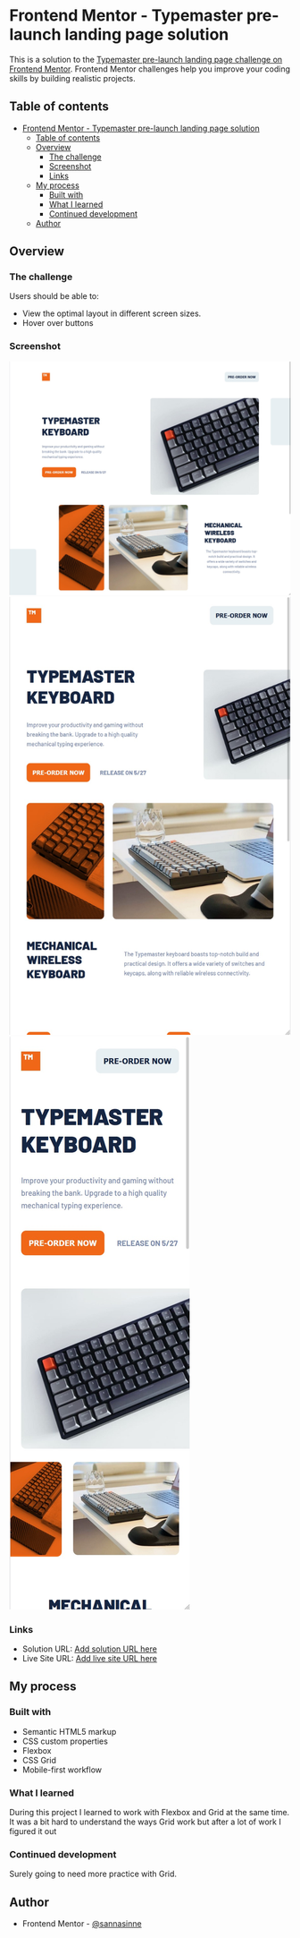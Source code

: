 # Frontend Mentor - Typemaster pre-launch landing page solution

This is a solution to the [Typemaster pre-launch landing page challenge on Frontend Mentor](). Frontend Mentor challenges help you improve your coding skills by building realistic projects.

## Table of contents

- [Frontend Mentor - Typemaster pre-launch landing page solution](#frontend-mentor---typemaster-pre-launch-landing-page-solution)
  - [Table of contents](#table-of-contents)
  - [Overview](#overview)
    - [The challenge](#the-challenge)
    - [Screenshot](#screenshot)
    - [Links](#links)
  - [My process](#my-process)
    - [Built with](#built-with)
    - [What I learned](#what-i-learned)
    - [Continued development](#continued-development)
  - [Author](#author)

## Overview

### The challenge

Users should be able to:

- View the optimal layout in different screen sizes.
- Hover over buttons

### Screenshot

![](./screenshot-desktop.jpg)
![](./screenshot-tablet.jpg)
![](./screenshot-mobile.jpg)

### Links

- Solution URL: [Add solution URL here](https://github.com/sannasinne/typemaster-pre-launch-landing-page)
- Live Site URL: [Add live site URL here](https://sannasinne.github.io/typemaster-pre-launch-landing-page/)

## My process

### Built with

- Semantic HTML5 markup
- CSS custom properties
- Flexbox
- CSS Grid
- Mobile-first workflow

### What I learned

During this project I learned to work with Flexbox and Grid at the same time. It was a bit hard to understand the ways Grid work but after a lot of work I figured it out

### Continued development

Surely going to need more practice with Grid.

## Author

- Frontend Mentor - [@sannasinne](https://www.frontendmentor.io/profile/sannasinne)
